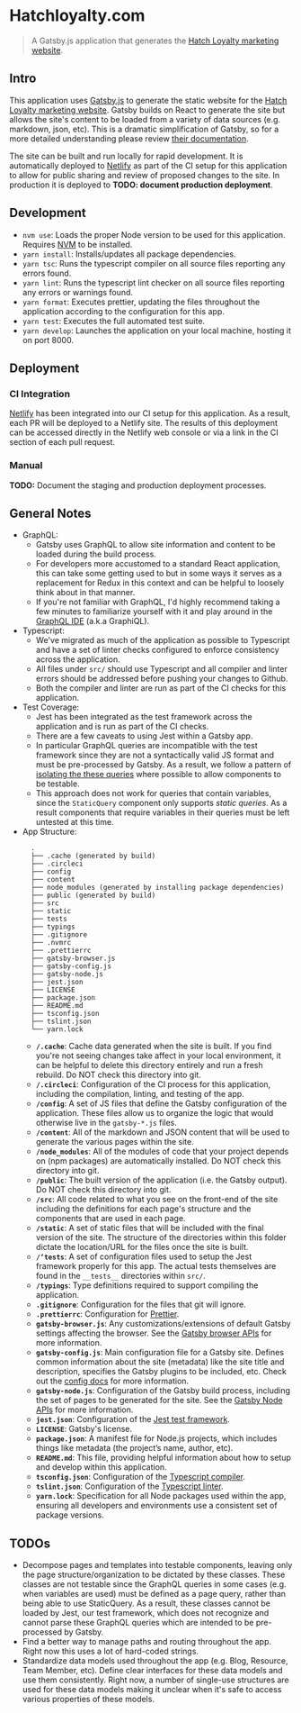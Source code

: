 # Hatchloyalty.com

> A Gatsby.js application that generates the [Hatch Loyalty marketing website](https://www.hatchloyalty.com/).

## Intro

This application uses [Gatsby.js](https://www.gatsbyjs.org/) to generate the static website for the [Hatch Loyalty marketing website](https://www.hatchloyalty.com/). Gatsby builds on React to generate the site but allows the site's content to be loaded from a variety of data sources (e.g. markdown, json, etc). This is a dramatic simplification of Gatsby, so for a more detailed understanding please review [their documentation](https://www.gatsbyjs.org/docs/).

The site can be built and run locally for rapid development. It is automatically deployed to [Netlify](https://www.netlify.com/) as part of the CI setup for this application to allow for public sharing and review of proposed changes to the site. In production it is deployed to __TODO: document production deployment__.

## Development

* `nvm use`: Loads the proper Node version to be used for this application. Requires [NVM](https://github.com/creationix/nvm) to be installed.
* `yarn install`: Installs/updates all package dependencies.
* `yarn tsc`: Runs the typescript compiler on all source files reporting any errors found.
* `yarn lint`: Runs the typescript lint checker on all source files reporting any errors or warnings found.
* `yarn format`: Executes prettier, updating the files throughout the application according to the configuration for this app.
* `yarn test`: Executes the full automated test suite.
* `yarn develop`: Launches the application on your local machine, hosting it on port 8000.

## Deployment

### CI Integration

[Netlify](https://www.netlify.com/) has been integrated into our CI setup for this application. As a result, each PR will be deployed to a Netlify site. The results of this deployment can be accessed directly in the Netlify web console or via a link in the CI section of each pull request.

### Manual

__TODO:__ Document the staging and production deployment processes.

## General Notes

* GraphQL:
  * Gatsby uses GraphQL to allow site information and content to be loaded during the build process.
  * For developers more accustomed to a standard React application, this can take some getting used to but in some ways it serves as a replacement for Redux in this context and can be helpful to loosely think about in that manner.
  * If you're not familiar with GraphQL, I'd highly recommend taking a few minutes to familiarize yourself with it and play around in the [GraphQL IDE](http://localhost:8000/___graphql) (a.k.a GraphiQL).
* Typescript:
  * We've migrated as much of the application as possible to Typescript and have a set of linter checks configured to enforce consistency across the application.
  * All files under `src/` should use Typescript and all compiler and linter errors should be addressed before pushing your changes to Github.
  * Both the compiler and linter are run as part of the CI checks for this application.
* Test Coverage:
  * Jest has been integrated as the test framework across the application and is run as part of the CI checks.
  * There are a few caveats to using Jest within a Gatsby app.
  * In particular GraphQL queries are incompatible with the test framework since they are not a syntactically valid JS format and must be pre-processed by Gatsby. As a result, we follow a pattern of [isolating the these queries](https://www.gatsbyjs.org/docs/testing-components-with-graphql/#testing-staticquery) where possible to allow components to be testable.
  * This approach does not work for queries that contain variables, since the `StaticQuery` component only supports _static queries_. As a result components that require variables in their queries must be left untested at this time.
* App Structure:
  ```
    .
    ├── .cache (generated by build)
    ├── .circleci
    ├── config
    ├── content
    ├── node_modules (generated by installing package dependencies)
    ├── public (generated by build)
    ├── src
    ├── static
    ├── tests
    ├── typings
    ├── .gitignore
    ├── .nvmrc
    ├── .prettierrc
    ├── gatsby-browser.js
    ├── gatsby-config.js
    ├── gatsby-node.js
    ├── jest.json
    ├── LICENSE
    ├── package.json
    ├── README.md
    ├── tsconfig.json
    ├── tslint.json
    └── yarn.lock
  ```
  * **`/.cache`**: Cache data generated when the site is built. If you find you're not seeing changes take affect in your local environment, it can be helpful to delete this directory entirely and run a fresh rebuild. Do NOT check this directory into git.
  * **`/.circleci`**: Configuration of the CI process for this application, including the compilation, linting, and testing of the app.
  * **`/config`**: A set of JS files that define the Gatsby configuration of the application. These files allow us to organize the logic that would otherwise live in the `gatsby-*.js` files.
  * **`/content`**: All of the markdown and JSON content that will be used to generate the various pages within the site.
  * **`/node_modules`**: All of the modules of code that your project depends on (npm packages) are automatically installed. Do NOT check this directory into git.
  * **`/public`**: The built version of the application (i.e. the Gatsby output). Do NOT check this directory into git.
  * **`/src`**: All code related to what you see on the front-end of the site including the definitions for each page's structure and the components that are used in each page.
  * **`/static`**: A set of static files that will be included with the final version of the site. The structure of the directories within this folder dictate the location/URL for the files once the site is built.
  * **`/‘tests`**: A set of configuration files used to setup the Jest framework properly for this app. The actual tests themselves are found in the `__tests__` directories within `src/`.
  * **`/typings`**: Type definitions required to support compiling the application.
  * **`.gitignore`**: Configuration for the files that git will ignore.
  * **`.prettierrc`**: Configuration for [Prettier](https://prettier.io/).
  * **`gatsby-browser.js`**: Any customizations/extensions of default Gatsby settings affecting the browser. See the [Gatsby browser APIs](https://www.gatsbyjs.org/docs/browser-apis/) for more information.
  * **`gatsby-config.js`**: Main configuration file for a Gatsby site. Defines common information about the site (metadata) like the site title and description, specifies the Gatsby plugins to be included, etc. Check out the [config docs](https://www.gatsbyjs.org/docs/gatsby-config/) for more information.
  * **`gatsby-node.js`**: Configuration of the Gatsby build process, including the set of pages to be generated for the site. See the [Gatsby Node APIs](https://www.gatsbyjs.org/docs/node-apis/) for more information.
  * **`jest.json`**: Configuration of the [Jest test framework](https://jestjs.io/docs/en/configuration.html).
  * **`LICENSE`**: Gatsby's license.
  * **`package.json`**: A manifest file for Node.js projects, which includes things like metadata (the project’s name, author, etc).
  * **`README.md`**: This file, providing helpful information about how to setup and develop within this application.
  * **`tsconfig.json`**: Configuration of the [Typescript compiler](https://www.typescriptlang.org/docs/handbook/tsconfig-json.html).
  * **`tslint.json`**: Configuration of the [Typescript linter](https://palantir.github.io/tslint/usage/configuration/).
  * **`yarn.lock`**: Specification for all Node packages used within the app, ensuring all developers and environments use a consistent set of package versions.

## TODOs

* Decompose pages and templates into testable components, leaving only the page structure/organization to be dictated by these classes. These classes are not testable since the GraphQL queries in some cases (e.g. when variables are used) must be defined as a page query, rather than being able to use StaticQuery. As a result, these classes cannot be loaded by Jest, our test framework, which does not recognize and cannot parse these GraphQL queries which are intended to be pre-processed by Gatsby.
* Find a better way to manage paths and routing throughout the app. Right now this uses a lot of hard-coded strings.
* Standardize data models used throughout the app (e.g. Blog, Resource, Team Member, etc). Define clear interfaces for these data models and use them consistently. Right now, a number of single-use structures are used for these data models making it unclear when it's safe to access various properties of these models.
